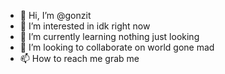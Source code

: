 - 👋 Hi, I’m @gonzit
- 👀 I’m interested in idk right now
- 🌱 I’m currently learning nothing just looking
- 💞️ I’m looking to collaborate on world gone mad
- 📫 How to reach me grab me

<!---
gonzit/gonzit is a ✨ special ✨ repository because its `README.md` (this file) appears on your GitHub profile.
You can click the Preview link to take a look at your changes.
--->
